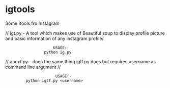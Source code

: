 # igtools
Some Itools fro Instagram 

// igt.py - A tool which makes use of Beautiful soup to display profile picture
and basic information of any instagram profile/

                         USAGE:-           
                     python ig.py
// apexf.py - does the same thing igtf.py does but requires username as
command line argument //

                          USAGE:-
             python igtf.py <username>             
